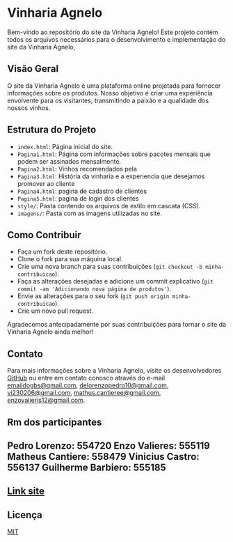 # Vinharia Agnelo

Bem-vindo ao repositório do site da Vinharia Agnelo! Este projeto contém todos os arquivos necessários para o desenvolvimento e implementação do site da Vinharia Agnelo,

## Visão Geral

O site da Vinharia Agnelo é uma plataforma online projetada para fornecer informações sobre os produtos. Nosso objetivo é criar uma experiência envolvente para os visitantes, transmitindo a paixão e a qualidade dos nossos vinhos.

## Estrutura do Projeto

- `index.html`: Página inicial do site.
- `Pagina1.html`: Página com informações sobre pacotes mensais que podem ser assinados mensalmente.
- `Pagina2.html`: Vinhos recomendados pela 
- `Pagina3.html`: História da vinharia e a experiencia que desejamos promover ao cliente
- `Pagina4.html`: pagina de cadastro de clientes
- `Pagina5.html`: pagina de login dos clientes
- `style/`: Pasta contendo os arquivos de estilo em cascata (CSS).
- `imagens/`: Pasta com as imagens utilizadas no site.

## Como Contribuir

- Faça um fork deste repositório.
- Clone o fork para sua máquina local.
- Crie uma nova branch para suas contribuições (`git checkout -b minha-contribuicao`).
- Faça as alterações desejadas e adicione um commit explicativo (`git commit -am 'Adicionando nova página de produtos'`).
- Envie as alterações para o seu fork (`git push origin minha-contribuicao`).
- Crie um novo pull request.

Agradecemos antecipadamente por suas contribuições para tornar o site da Vinharia Agnelo ainda melhor!

## Contato

Para mais informações sobre a Vinharia Agnelo, visite os desenvolvedores [GitHub](www.github.com) ou entre em contato conosco através do e-mail 
emaildogbs@gmail.com, 
delorenzopedro10@gmail.com, 
vi230206@gmail.com, 
mathus.cantieree@gmail.com,
enzovalieris12@gmail.com.

## Rm dos participantes
Pedro Lorenzo: 554720
Enzo Valieres: 555119
Matheus Cantiere: 558479
Vinicius Castro: 556137
Guilherme Barbiero: 555185
---

## [Link site](https://pedrolorenzop.github.io/cpfront2/)

## Licença

[MIT](https://choosealicense.com/licenses/mit/)
